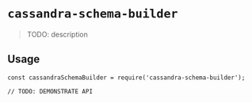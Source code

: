 # `cassandra-schema-builder`

> TODO: description

## Usage

```
const cassandraSchemaBuilder = require('cassandra-schema-builder');

// TODO: DEMONSTRATE API
```

